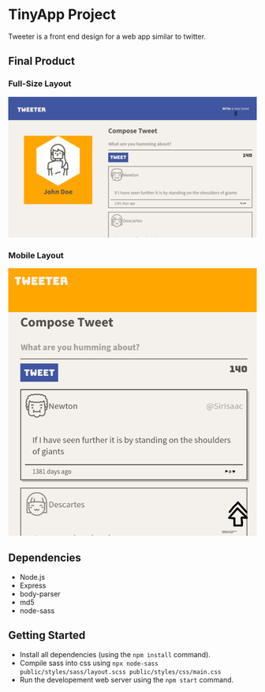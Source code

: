 # TinyApp Project

Tweeter is a front end design for a web app similar to twitter.

## Final Product

### Full-Size Layout
!['Desktop Display'](https://github.com/jlangy/tweeter/blob/master/docs/full-size.png)
### Mobile Layout
!['Mobile Display'](https://github.com/jlangy/tweeter/blob/master/docs/mobile.png)

## Dependencies
- Node.js
- Express
- body-parser
- md5
- node-sass

## Getting Started

- Install all dependencies (using the `npm install` command).
- Compile sass into css using `npx node-sass public/styles/sass/layout.scss public/styles/css/main.css` 
- Run the developement web server using the `npm start` command.